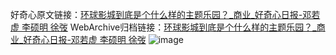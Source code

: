 好奇心原文链接：[环球影城到底是个什么样的主题乐园？_商业_好奇心日报-邓若虚 李硕明 徐弢](https://www.qdaily.com/articles/2861.html)
WebArchive归档链接：[环球影城到底是个什么样的主题乐园？_商业_好奇心日报-邓若虚 李硕明 徐弢](http://web.archive.org/web/20180930215136/http://www.qdaily.com:80/articles/2861.html)
![image](http://ww3.sinaimg.cn/large/007d5XDply1g3v6op2k9jj30u03z14qq)